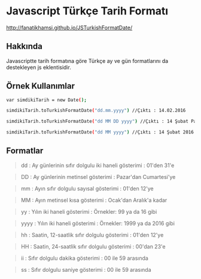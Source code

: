 # Javascript Türkçe Tarih Formatı
http://fanatikhamsi.github.io/JSTurkishFormatDate/

## Hakkında
Javascriptte tarih formatına göre Türkçe ay ve gün formatlarını da destekleyen js eklentisidir.

## Örnek Kullanımlar

```sh
var simdikiTarih = new Date();
```

```sh
simdikiTarih.toTurkishFormatDate("dd.mm.yyyy") //Çıktı : 14.02.2016
```

```sh
simdikiTarih.toTurkishFormatDate("dd MM DD yyyy") //Çıktı : 14 Şubat Pazar 2016
```

```sh
simdikiTarih.toTurkishFormatDate("dd MM yyyy") //Çıktı : 14 Şubat 2016 
```

## Formatlar
> dd : Ay günlerinin sıfır dolgulu iki haneli gösterimi : 01'den 31'e

> DD : Ay günlerinin metinsel gösterimi : Pazar'dan Cumartesi'ye

> mm : Ayın sıfır dolgulu sayısal gösterimi : 01'den 12'ye

> MM : Ayın metinsel kısa gösterimi : Ocak'dan Aralık'a kadar

> yy : Yılın iki haneli gösterimi : Örnekler: 99 ya da 16 gibi

> yyyy : Yılın iki haneli gösterimi : Örnekler: 1999 ya da 2016 gibi

> hh : Saatin, 12-saatlik sıfır dolgulu gösterimi : 01'den 12'ye

> HH : Saatin, 24-saatlik sıfır dolgulu gösterimi : 00'dan 23'e

> ii : Sıfır dolgulu dakika gösterimi : 00 ile 59 arasında

> ss : Sıfır dolgulu saniye gösterimi : 00 ile 59 arasında

